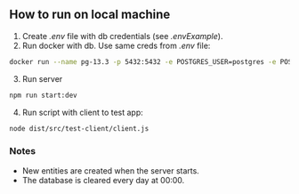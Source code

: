 ## How to run on local machine
1. Create *.env* file with db credentials (see *.envExample*).
2. Run docker with db. Use same creds from *.env* file:  
```sh
docker run --name pg-13.3 -p 5432:5432 -e POSTGRES_USER=postgres -e POSTGRES_PASSWORD=postgres -e POSTGRES_DB=tradeDb -d postgres:13.3
```
3. Run server
```sh
npm run start:dev
```
4. Run script with client to test app:
```sh
node dist/src/test-client/client.js
```  


### Notes
- New entities are created when the server starts.  
- The database is cleared every day at 00:00.  
